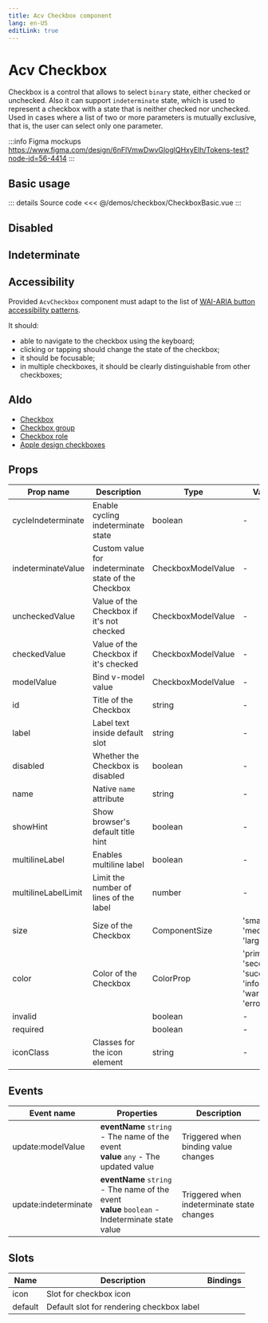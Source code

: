 ```yaml
---
title: Acv Checkbox component
lang: en-US
editLink: true
---
```


# Acv Checkbox

Checkbox is a control that allows to select `binary` state, either checked or unchecked.
Also it can support `indeterminate` state, which is used to represent a checkbox with a state that is neither checked nor unchecked.
Used in cases where a list of two or more parameters is mutually exclusive,
that is, the user can select only one parameter.

:::info Figma mockups
https://www.figma.com/design/6nFlVmwDwvGloglQHxyElh/Tokens-test?node-id=56-4414
:::

## Basic usage

<CheckboxBasic />

::: details Source code
<<< @/demos/checkbox/CheckboxBasic.vue
:::

## Disabled

<CheckboxDisabled />

## Indeterminate

<CheckboxIndeterminate />

## Accessibility

Provided `AcvCheckbox` component must adapt to the list of
[WAI-ARIA button accessibility patterns](https://www.w3.org/WAI/ARIA/apg/patterns/checkbox/).

It should:

- able to navigate to the checkbox using the keyboard;
- clicking or tapping should change the state of the checkbox;
- it should be focusable;
- in multiple checkboxes, it should be clearly distinguishable from other checkboxes;

## Aldo

- [Checkbox](https://www.w3.org/TR/wai-aria-practices-1.1/examples/checkbox/checkbox-1/checkbox-1.html)
- [Checkbox group](https://www.w3.org/TR/wai-aria-practices-1.1/examples/checkbox/checkbox-2/checkbox-2.html)
- [Checkbox role](https://developer.mozilla.org/en-US/docs/Web/Accessibility/ARIA/Roles/checkbox_role)
- [Apple design checkboxes](https://developer.apple.com/design/human-interface-guidelines/macos/buttons/checkboxes/)

## Props

| Prop name           | Description                                          | Type               | Values                                                        | Default   |
| ------------------- | ---------------------------------------------------- | ------------------ | ------------------------------------------------------------- | --------- |
| cycleIndeterminate  | Enable cycling indeterminate state                   | boolean            | -                                                             |           |
| indeterminateValue  | Custom value for indeterminate state of the Checkbox | CheckboxModelValue | -                                                             | null      |
| uncheckedValue      | Value of the Checkbox if it's not checked            | CheckboxModelValue | -                                                             | false     |
| checkedValue        | Value of the Checkbox if it's checked                | CheckboxModelValue | -                                                             | true      |
| modelValue          | Bind v-model value                                   | CheckboxModelValue | -                                                             |           |
| id                  | Title of the Checkbox                                | string             | -                                                             |           |
| label               | Label text inside default slot                       | string             | -                                                             |           |
| disabled            | Whether the Checkbox is disabled                     | boolean            | -                                                             | false     |
| name                | Native `name` attribute                              | string             | -                                                             |           |
| showHint            | Show browser's default title hint                    | boolean            | -                                                             | false     |
| multilineLabel      | Enables multiline label                              | boolean            | -                                                             | false     |
| multilineLabelLimit | Limit the number of lines of the label               | number             | -                                                             |           |
| size                | Size of the Checkbox                                 | ComponentSize      | 'small', 'medium', 'large'                                    | 'medium'  |
| color               | Color of the Checkbox                                | ColorProp          | 'primary', 'secondary', 'success', 'info', 'warning', 'error' | 'primary' |
| invalid             |                                                      | boolean            | -                                                             |           |
| required            |                                                      | boolean            | -                                                             |           |
| iconClass           | Classes for the icon element                         | string             | -                                                             |           |

## Events

| Event name           | Properties                                                                                         | Description                                |
| -------------------- | -------------------------------------------------------------------------------------------------- | ------------------------------------------ |
| update:modelValue    | **eventName** `string` - The name of the event<br/>**value** `any` - The updated value             | Triggered when binding value changes       |
| update:indeterminate | **eventName** `string` - The name of the event<br/>**value** `boolean` - Indeterminate state value | Triggered when indeterminate state changes |

## Slots

| Name    | Description                               | Bindings |
| ------- | ----------------------------------------- | -------- |
| icon    | Slot for checkbox icon                    |          |
| default | Default slot for rendering checkbox label |          |
